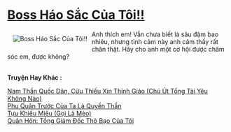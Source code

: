 <a href="https://utruyen.com/truyen/boss-hao-sac-cua-toi/18880/" title="Boss Háo Sắc Của Tôi!!"><h1>Boss Háo Sắc Của Tôi!!</h1></a><div style="display:table"><img align="right" style="float: left; padding: 10px;" src="https://utruyen.com/images/story/200x260/boss-hao-sac-cua-toi.jpg" alt="Boss Háo Sắc Của Tôi!!">Anh thích em! Vẫn chưa biết là sâu đậm bao nhiêu, nhưng tình cảm này anh cảm thấy rất chân thật. Hãy cho anh một cơ hội được chăm sóc em, được không?</div><p><br><b>Truyện Hay Khác :</b></p><a href="https://utruyen.com/truyen/nam-than-quoc-dan-cuu-thieu-xin-thinh-giao-chu-ut-tong-tai-yeu-khong-nao/19254/" alt="Nam Thần Quốc Dân, Cửu Thiếu Xin Thỉnh Giáo (Chú Út Tổng Tài Yêu Không Nào)">Nam Thần Quốc Dân, Cửu Thiếu Xin Thỉnh Giáo (Chú Út Tổng Tài Yêu Không Nào)</a><br/><a href="https://github.com/quanluxury/ngontinhhot/tree/master/truyenhay/18911/" alt="Phu Quân Trước Của Ta Là Quyền Thần">Phu Quân Trước Của Ta Là Quyền Thần</a><br/><a href="https://truyenngontinhay.wordpress.com/2019/10/03/tu%cc%a3u-khieu-mieu-go%cc%a3i-la-meo/" alt="Tựu Khiếu Miêu (Gọi Là Mèo)">Tựu Khiếu Miêu (Gọi Là Mèo)</a><br/><a href="https://github.com/quanluxury/ngontinhhot/tree/master/truyenhay/14581/" alt="Quân Hôn: Tổng Giám Đốc Thô Bạo Của Tôi">Quân Hôn: Tổng Giám Đốc Thô Bạo Của Tôi</a><br/>